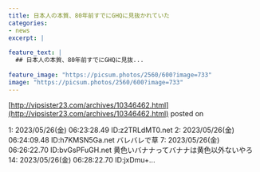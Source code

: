 ```yaml
---
title: 日本人の本質、80年前すでにGHQに見抜かれていた
categories:
- news
excerpt: |
  
feature_text: |
  ## 日本人の本質、80年前すでにGHQに見抜...
  
feature_image: "https://picsum.photos/2560/600?image=733"
image: "https://picsum.photos/2560/600?image=733"
---
```


[http://vipsister23.com/archives/10346462.html](http://vipsister23.com/archives/10346462.html)
posted on 

<!--more-->

1: 2023/05/26(金) 06:23:28.49 ID:z2TRLdMT0.net 2: 2023/05/26(金) 06:24:09.48 ID:h7KMSN5Ga.net バレバレで草 7: 2023/05/26(金) 06:26:22.70 ID:bvGsPFuGH.net 黄色いバナナってバナナは黄色以外ないやろ 14: 2023/05/26(金) 06:28:22.70 ID:jxDmu+...
